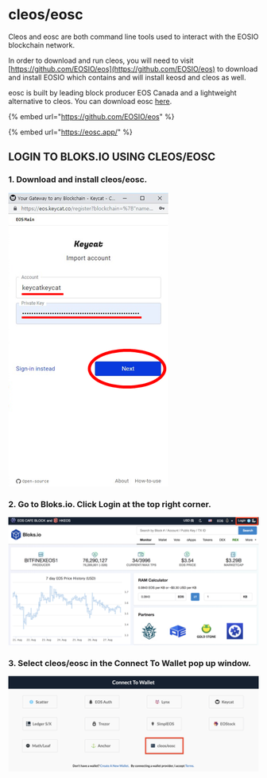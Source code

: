 # cleos/eosc

Cleos and eosc are both command line tools used to interact with the EOSIO blockchain network. 

In order to download and run cleos, you will need to visit [https://github.com/EOSIO/eos](https://github.com/EOSIO/eos) to download and install EOSIO which contains and will install keosd and cleos as well.

eosc is built by leading block producer EOS Canada and a lightweight alternative to cleos. You can download eosc [here](https://eosc.app/). 

{% embed url="https://github.com/EOSIO/eos" %}

{% embed url="https://eosc.app/" %}

## LOGIN TO BLOKS.IO USING CLEOS/EOSC 

### 1. Download and install cleos/eosc. 

![](../../.gitbook/assets/image%20%28144%29.png)

### 2. Go to Bloks.io. Click Login at the top right corner.

![](../../.gitbook/assets/image%20%28123%29.png)

### 3. Select cleos/eosc in the Connect To Wallet pop up window. 

![](../../.gitbook/assets/image%20%28152%29.png)


